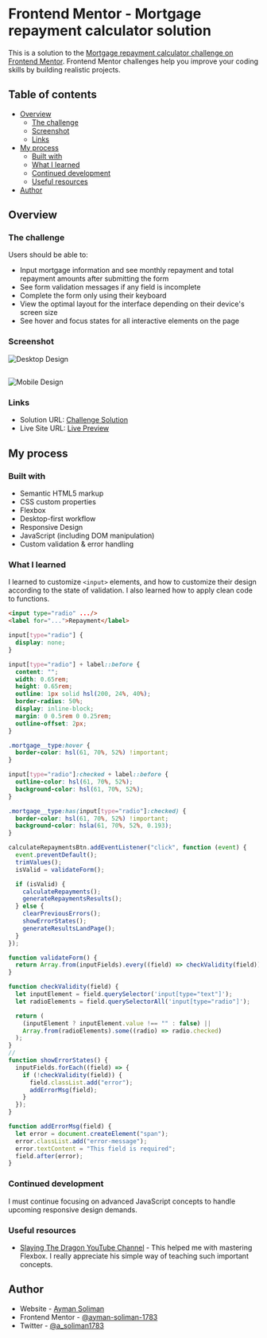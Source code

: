 # Frontend Mentor - Mortgage repayment calculator solution

This is a solution to the [Mortgage repayment calculator challenge on Frontend Mentor](https://www.frontendmentor.io/challenges/mortgage-repayment-calculator-Galx1LXK73). Frontend Mentor challenges help you improve your coding skills by building realistic projects. 

## Table of contents

- [Overview](#overview)
  - [The challenge](#the-challenge)
  - [Screenshot](#screenshot)
  - [Links](#links)
- [My process](#my-process)
  - [Built with](#built-with)
  - [What I learned](#what-i-learned)
  - [Continued development](#continued-development)
  - [Useful resources](#useful-resources)
- [Author](#author)

## Overview

### The challenge

Users should be able to:

- Input mortgage information and see monthly repayment and total repayment amounts after submitting the form
- See form validation messages if any field is incomplete
- Complete the form only using their keyboard
- View the optimal layout for the interface depending on their device's screen size
- See hover and focus states for all interactive elements on the page

### Screenshot

![Desktop Design](design/Screenshot_15-3-2025_11243_127.0.0.1.jpeg)

## 

![Mobile Design](design/Screenshot_15-3-2025_11359_127.0.0.1.jpeg)

### Links

- Solution URL: [Challenge Solution](https://www.frontendmentor.io/solutions/css-custom-properties-flexbox-js-including-dom-manipulation-I-jUV5DIzr)
- Live Site URL: [Live Preview](https://ayman-soliman-1783.github.io/mortgage-repayment-calculator-main/)

## My process

### Built with

- Semantic HTML5 markup
- CSS custom properties
- Flexbox
- Desktop-first workflow
- Responsive Design
- JavaScript (including DOM manipulation)
- Custom validation & error handling

### What I learned

I learned to customize ```<input>``` elements, and how to customize their design according to the state of validation. I also learned how to apply clean code to functions.

```html
<input type="radio" .../>
<label for="...">Repayment</label>
```
```css
input[type="radio"] {
  display: none;
}

input[type="radio"] + label::before {
  content: "";
  width: 0.65rem;
  height: 0.65rem;
  outline: 1px solid hsl(200, 24%, 40%);
  border-radius: 50%;
  display: inline-block;
  margin: 0 0.5rem 0 0.25rem;
  outline-offset: 2px;
}

.mortgage__type:hover {
  border-color: hsl(61, 70%, 52%) !important;
}

input[type="radio"]:checked + label::before {
  outline-color: hsl(61, 70%, 52%);
  background-color: hsl(61, 70%, 52%);
}

.mortgage__type:has(input[type="radio"]:checked) {
  border-color: hsl(61, 70%, 52%) !important;
  background-color: hsla(61, 70%, 52%, 0.193);
}
```
```js
calculateRepaymentsBtn.addEventListener("click", function (event) {
  event.preventDefault();
  trimValues();
  isValid = validateForm();

  if (isValid) {
    calculateRepayments();
    generateRepaymentsResults();
  } else {
    clearPreviousErrors();
    showErrorStates();
    generateResultsLandPage();
  }
});

function validateForm() {
  return Array.from(inputFields).every((field) => checkValidity(field));
}

function checkValidity(field) {
  let inputElement = field.querySelector('input[type="text"]');
  let radioElements = field.querySelectorAll('input[type="radio"]');

  return (
    (inputElement ? inputElement.value !== "" : false) ||
    Array.from(radioElements).some((radio) => radio.checked)
  );
}
// 
function showErrorStates() {
  inputFields.forEach((field) => {
    if (!checkValidity(field)) {
      field.classList.add("error");
      addErrorMsg(field);
    }
  });
}

function addErrorMsg(field) {
  let error = document.createElement("span");
  error.classList.add("error-message");
  error.textContent = "This field is required";
  field.after(error);
}
```

### Continued development

I must continue focusing on advanced JavaScript concepts to handle upcoming responsive design demands.

### Useful resources

- [Slaying The Dragon YouTube Channel](https://www.youtube.com/@slayingthedragon) - This helped me with mastering Flexbox. I really appreciate his simple way of teaching such important concepts.

## Author

- Website - [Ayman Soliman](https://bento.me/ayman-soliman)
- Frontend Mentor - [@ayman-soliman-1783](https://www.frontendmentor.io/profile/ayman-soliman-1783)
- Twitter - [@a_soliman1783](https://x.com/a_soliman1783)
